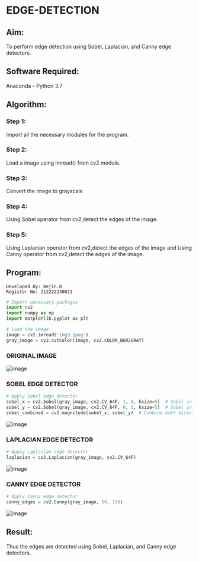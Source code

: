 # EDGE-DETECTION

## Aim:
To perform edge detection using Sobel, Laplacian, and Canny edge detectors.

## Software Required:
Anaconda - Python 3.7

## Algorithm:
### Step 1:
Import all the necessary modules for the program.

### Step 2:
Load a image using imread() from cv2 module.

### Step 3:
Convert the image to grayscale

### Step 4:
Using Sobel operator from cv2,detect the edges of the image.

### Step 5:

Using Laplacian operator from cv2,detect the edges of the image and Using Canny operator from cv2,detect the edges of the image.

## Program:
```
Developed By: Bejin.B
Register No: 212222230021
```
```python
# Import necessary packages
import cv2
import numpy as np
import matplotlib.pyplot as plt

# Load the image
image = cv2.imread('img3.jpeg') 
gray_image = cv2.cvtColor(image, cv2.COLOR_BGR2GRAY)
```
### ORIGINAL IMAGE 

![image](https://github.com/user-attachments/assets/1f77cceb-6783-441d-8ad9-f1805c48be15)



### SOBEL EDGE DETECTOR
```python
# Apply Sobel edge detector
sobel_x = cv2.Sobel(gray_image, cv2.CV_64F, 1, 0, ksize=5)  # Sobel in x direction
sobel_y = cv2.Sobel(gray_image, cv2.CV_64F, 0, 1, ksize=5)  # Sobel in y direction
sobel_combined = cv2.magnitude(sobel_x, sobel_y)  # Combine both directions
```
![image](https://github.com/user-attachments/assets/d9f730b6-d9fc-41db-80fa-c3b7710ea59f)


### LAPLACIAN EDGE DETECTOR
```python
# Apply Laplacian edge detector
laplacian = cv2.Laplacian(gray_image, cv2.CV_64F)
```

![image](https://github.com/user-attachments/assets/7c146e15-9c12-48f9-83a9-3b6c37b93a83)


### CANNY EDGE DETECTOR
```python
# Apply Canny edge detector
canny_edges = cv2.Canny(gray_image, 50, 150)
```


![image](https://github.com/user-attachments/assets/de15de86-3bf0-480b-916e-88f8e5395c5e)


## Result:
Thus the edges are detected using Sobel, Laplacian, and Canny edge detectors.
